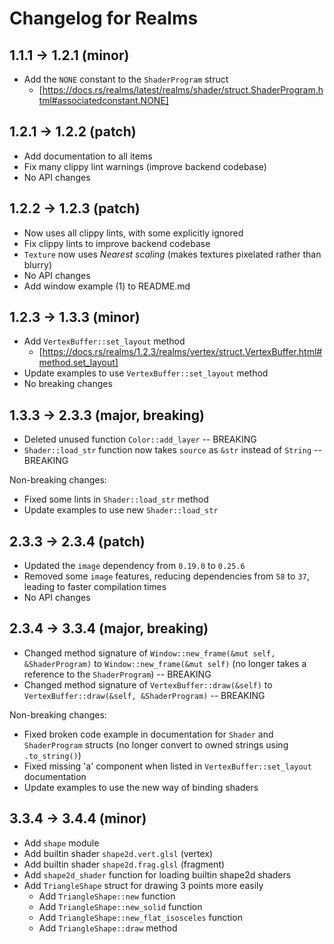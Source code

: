 # Changelog for Realms

## 1.1.1 -> 1.2.1 (minor)

- Add the `NONE` constant to the `ShaderProgram` struct
  - [https://docs.rs/realms/latest/realms/shader/struct.ShaderProgram.html#associatedconstant.NONE]

## 1.2.1 -> 1.2.2 (patch)

- Add documentation to all items
- Fix many clippy lint warnings (improve backend codebase)
- No API changes

## 1.2.2 -> 1.2.3 (patch)

- Now uses all clippy lints, with some explicitly ignored 
- Fix clippy lints to improve backend codebase
- `Texture` now uses *Nearest scaling* (makes textures pixelated rather than
  blurry)
- No API changes
- Add window example (1) to README.md

## 1.2.3 -> 1.3.3 (minor)

- Add `VertexBuffer::set_layout` method
  - [https://docs.rs/realms/1.2.3/realms/vertex/struct.VertexBuffer.html#method.set_layout]
- Update examples to use `VertexBuffer::set_layout` method
- No breaking changes

## 1.3.3 -> 2.3.3 (major, breaking)

- Deleted unused function `Color::add_layer` -- BREAKING
- `Shader::load_str` function now takes `source` as `&str` instead of `String`
  -- BREAKING

Non-breaking changes:

- Fixed some lints in `Shader::load_str` method
- Update examples to use new `Shader::load_str`

## 2.3.3 -> 2.3.4 (patch)

- Updated the `image` dependency from `0.19.0` to `0.25.6`
- Removed some `image` features, reducing dependencies from `58` to `37`,
  leading to faster compilation times
- No API changes

## 2.3.4 -> 3.3.4 (major, breaking)

- Changed method signature of `Window::new_frame(&mut self, &ShaderProgram)` to
  `Window::new_frame(&mut self)` (no longer takes a reference to the
  `ShaderProgram`) -- BREAKING
- Changed method signature of `VertexBuffer::draw(&self)` to
  `VertexBuffer::draw(&self, &ShaderProgram)` -- BREAKING

Non-breaking changes:

- Fixed broken code example in documentation for `Shader` and `ShaderProgram`
  structs (no longer convert to owned strings using `.to_string()`)
- Fixed missing 'a' component when listed in `VertexBuffer::set_layout`
  documentation
- Update examples to use the new way of binding shaders

## 3.3.4 -> 3.4.4 (minor)

- Add `shape` module
- Add builtin shader `shape2d.vert.glsl` (vertex)
- Add builtin shader `shape2d.frag.glsl` (fragment)
- Add `shape2d_shader` function for loading builtin shape2d shaders
- Add `TriangleShape` struct for drawing 3 points more easily
  - Add `TriangleShape::new` function
  - Add `TriangleShape::new_solid` function
  - Add `TriangleShape::new_flat_isosceles` function
  - Add `TriangleShape::draw` method

